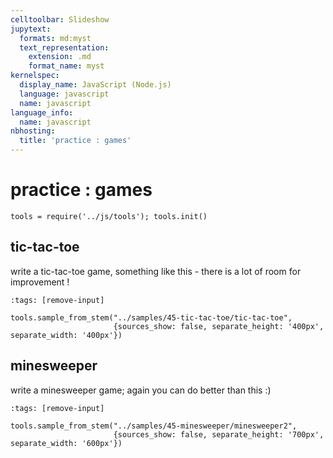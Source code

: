 ```yaml
---
celltoolbar: Slideshow
jupytext:
  formats: md:myst
  text_representation:
    extension: .md
    format_name: myst
kernelspec:
  display_name: JavaScript (Node.js)
  language: javascript
  name: javascript
language_info:
  name: javascript
nbhosting:
  title: 'practice : games'
---
```


# practice : games

```{code-cell}
tools = require('../js/tools'); tools.init()
```

## tic-tac-toe

write a tic-tac-toe game, something like this - there is a lot of room for improvement !

```{code-cell}
:tags: [remove-input]

tools.sample_from_stem("../samples/45-tic-tac-toe/tic-tac-toe",
                       {sources_show: false, separate_height: '400px', separate_width: '400px'})
```

## minesweeper

write a minesweeper game; again you can do better than this :)

```{code-cell}
:tags: [remove-input]

tools.sample_from_stem("../samples/45-minesweeper/minesweeper2",
                       {sources_show: false, separate_height: '700px', separate_width: '600px'})
```
